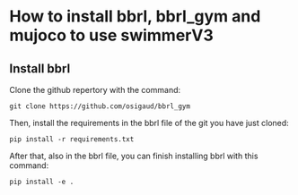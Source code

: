 # How to install bbrl, bbrl_gym and mujoco to use swimmerV3

## Install bbrl
Clone the github repertory with the command:
```
git clone https://github.com/osigaud/bbrl_gym
```

Then, install the requirements in the bbrl file of the git you have just cloned:
```
pip install -r requirements.txt
```

After that, also in the bbrl file, you can finish installing bbrl with this command:
```
pip install -e .
```
